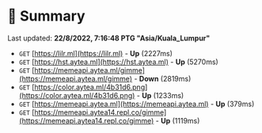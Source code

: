 # 📖 Summary
Last updated: **22/8/2022, 7:16:48 PTG "Asia/Kuala_Lumpur"**

- `GET` [https://lilr.ml](https://lilr.ml) - **Up** (2227ms)
- `GET` [https://hst.aytea.ml](https://hst.aytea.ml) - **Up** (5270ms)
- `GET` [https://memeapi.aytea.ml/gimme](https://memeapi.aytea.ml/gimme) - **Down** (2819ms)
- `GET` [https://color.aytea.ml/4b31d6.png](https://color.aytea.ml/4b31d6.png) - **Up** (1233ms)
- `GET` [https://memeapi.aytea.ml](https://memeapi.aytea.ml) - **Up** (379ms)
- `GET` [https://memeapi.aytea14.repl.co/gimme](https://memeapi.aytea14.repl.co/gimme) - **Up** (1119ms)
